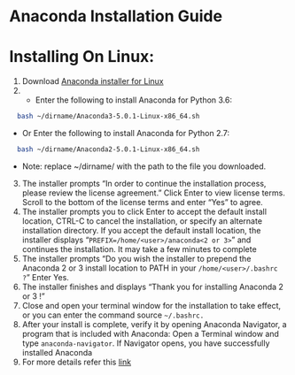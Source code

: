 # Anaconda Installation Guide

# Installing On Linux:

1. Download [Anaconda installer for Linux](https://docs.anaconda.com/anaconda/install/linux)
2. + Enter the following to install Anaconda for Python 3.6:
```bash
  bash ~/dirname/Anaconda3-5.0.1-Linux-x86_64.sh
```
+ Or Enter the following to install Anaconda for Python 2.7:
```bash
  bash ~/dirname/Anaconda2-5.0.1-Linux-x86_64.sh
```
* Note: replace ~/dirname/ with the path to the file you downloaded.
3. The installer prompts “In order to continue the installation process, please review the license agreement.” Click Enter to view license terms. Scroll to the bottom of the license terms and enter “Yes” to agree.
4. The installer prompts you to click Enter to accept the default install location, CTRL-C to cancel the installation, or specify an alternate installation directory. If you accept the default install location, the installer displays “```PREFIX=/home/<user>/anaconda<2 or 3>```” and continues the installation. It may take a few minutes to complete
5. The installer prompts “Do you wish the installer to prepend the Anaconda 2 or 3  install location to PATH in your ```/home/<user>/.bashrc ?```” Enter Yes.
6. The installer finishes and displays “Thank you for installing Anaconda 2 or 3 !”
7. Close and open your terminal window for the installation to take effect, or you can enter the command source ```~/.bashrc.```
8. After your install is complete, verify it by opening Anaconda Navigator, a program that is included with Anaconda: Open a Terminal window and type ```anaconda-navigator```. If Navigator opens, you have successfully installed Anaconda
9. For more details refer this [link](https://docs.anaconda.com/anaconda/install/linux)